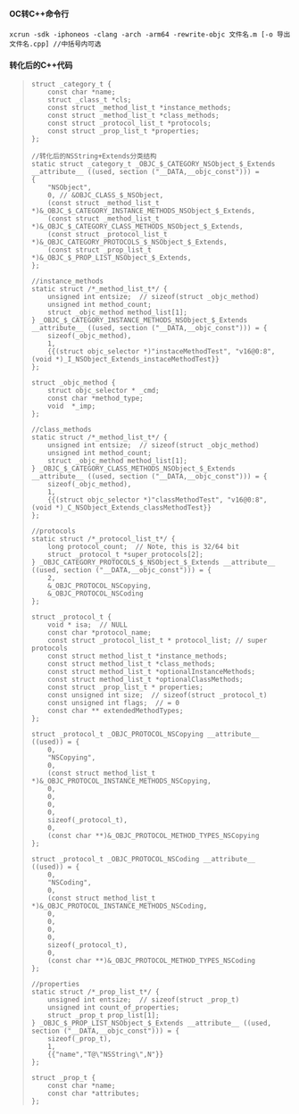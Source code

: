 #### **OC转C++命令行**

```
xcrun -sdk -iphoneos -clang -arch -arm64 -rewrite-objc 文件名.m [-o 导出文件名.cpp] //中括号内可选
```

#### **转化后的C++代码**

> ```
> struct _category_t {
>     const char *name;
>     struct _class_t *cls;
>     const struct _method_list_t *instance_methods;
>     const struct _method_list_t *class_methods;
>     const struct _protocol_list_t *protocols;
>     const struct _prop_list_t *properties;
> };
>
> //转化后的NSString+Extends分类结构
> static struct _category_t _OBJC_$_CATEGORY_NSObject_$_Extends __attribute__ ((used, section ("__DATA,__objc_const"))) = 
> {
>     "NSObject",
>     0, // &OBJC_CLASS_$_NSObject,
>     (const struct _method_list_t *)&_OBJC_$_CATEGORY_INSTANCE_METHODS_NSObject_$_Extends,
>     (const struct _method_list_t *)&_OBJC_$_CATEGORY_CLASS_METHODS_NSObject_$_Extends,
>     (const struct _protocol_list_t *)&_OBJC_CATEGORY_PROTOCOLS_$_NSObject_$_Extends,
>     (const struct _prop_list_t *)&_OBJC_$_PROP_LIST_NSObject_$_Extends,
> };
>
> //instance_methods
> static struct /*_method_list_t*/ {
>     unsigned int entsize;  // sizeof(struct _objc_method)
>     unsigned int method_count;
>     struct _objc_method method_list[1];
> } _OBJC_$_CATEGORY_INSTANCE_METHODS_NSObject_$_Extends __attribute__ ((used, section ("__DATA,__objc_const"))) = {
>     sizeof(_objc_method),
>     1,
>     {{(struct objc_selector *)"instaceMethodTest", "v16@0:8", (void *)_I_NSObject_Extends_instaceMethodTest}}
> };
>
> struct _objc_method {
>     struct objc_selector * _cmd;
>     const char *method_type;
>     void  *_imp;
> };
>
> //class_methods
> static struct /*_method_list_t*/ {
>     unsigned int entsize;  // sizeof(struct _objc_method)
>     unsigned int method_count;
>     struct _objc_method method_list[1];
> } _OBJC_$_CATEGORY_CLASS_METHODS_NSObject_$_Extends __attribute__ ((used, section ("__DATA,__objc_const"))) = {
>     sizeof(_objc_method),
>     1,
>     {{(struct objc_selector *)"classMethodTest", "v16@0:8", (void *)_C_NSObject_Extends_classMethodTest}}
> };
>
> //protocols
> static struct /*_protocol_list_t*/ {
>     long protocol_count;  // Note, this is 32/64 bit
>     struct _protocol_t *super_protocols[2];
> } _OBJC_CATEGORY_PROTOCOLS_$_NSObject_$_Extends __attribute__ ((used, section ("__DATA,__objc_const"))) = {
>     2,
>     &_OBJC_PROTOCOL_NSCopying,
>     &_OBJC_PROTOCOL_NSCoding
> };
>
> struct _protocol_t {
>     void * isa;  // NULL
>     const char *protocol_name;
>     const struct _protocol_list_t * protocol_list; // super protocols
>     const struct method_list_t *instance_methods;
>     const struct method_list_t *class_methods;
>     const struct method_list_t *optionalInstanceMethods;
>     const struct method_list_t *optionalClassMethods;
>     const struct _prop_list_t * properties;
>     const unsigned int size;  // sizeof(struct _protocol_t)
>     const unsigned int flags;  // = 0
>     const char ** extendedMethodTypes;
> };
>
> struct _protocol_t _OBJC_PROTOCOL_NSCopying __attribute__ ((used)) = {
>     0,
>     "NSCopying",
>     0,
>     (const struct method_list_t *)&_OBJC_PROTOCOL_INSTANCE_METHODS_NSCopying,
>     0,
>     0,
>     0,
>     0,
>     sizeof(_protocol_t),
>     0,
>     (const char **)&_OBJC_PROTOCOL_METHOD_TYPES_NSCopying
> };
>
> struct _protocol_t _OBJC_PROTOCOL_NSCoding __attribute__ ((used)) = {
>     0,
>     "NSCoding",
>     0,
>     (const struct method_list_t *)&_OBJC_PROTOCOL_INSTANCE_METHODS_NSCoding,
>     0,
>     0,
>     0,
>     0,
>     sizeof(_protocol_t),
>     0,
>     (const char **)&_OBJC_PROTOCOL_METHOD_TYPES_NSCoding
> };
>
> //properties
> static struct /*_prop_list_t*/ {
>     unsigned int entsize;  // sizeof(struct _prop_t)
>     unsigned int count_of_properties;
>     struct _prop_t prop_list[1];
> } _OBJC_$_PROP_LIST_NSObject_$_Extends __attribute__ ((used, section ("__DATA,__objc_const"))) = {
>     sizeof(_prop_t),
>     1,
>     {{"name","T@\"NSString\",N"}}
> };
>
> struct _prop_t {
>     const char *name;
>     const char *attributes;
> };
> ```




